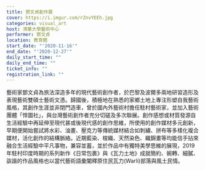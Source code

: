 ```yaml
---
title: 鄧文貞創作展
cover: https://i.imgur.com/rZnvYEEh.jpg
categories: visual_art
host: 清華大學藝術中心
performer: 鄧文貞
location: 教育館
start_date: "'2020-11-16'"
end_date: "'2020-12-27'"
daily_start_time: ""
daily_end_time: ""
ticket_info: ""
registration_link: ""
---
```

藝術家鄧文貞為旅法深造多年的現代藝術創作者，於巴黎及波爾多兩地研習造形及表現藝術雙碩士藝術文憑。歸國後，積極地在熟悉的家鄉土地上專注形塑自我藝術風格，其創作生涯並非閉門造車，曾於國內外藝術村擔任駐村藝術家，並加入藝術團體「悍圖社」，與台灣藝術創作者充分切磋及多次聯展。創作感想或材質發源自生活經驗中再延伸至現代甚或後現代感的創作思維，所使用的創作媒材多元創新，早期便開始嘗試將水彩、油畫、壓克力等傳統媒材結合如刺繡、拼布等多樣化複合媒材，活化創作的結構脈絡。近期藍染、梭織、天然染色、織錦畫等均能信手拈來融合生活經驗中平凡事物，兼容並蓄，並於作品中有獨特美學思維的展現，2019年駐村印度時期的系列新作《日常包裹》與《瓦力土地》成就簡約、婉轉、細膩、詼諧的作品風格也以當代藝術語彙闡釋原住民瓦力(Warli)部落與風土民情。
